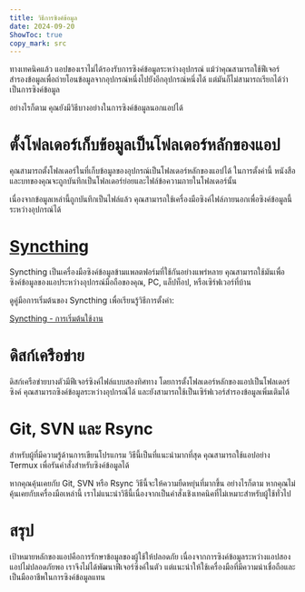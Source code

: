 ```yaml
---
title: วิธีการซิงค์ข้อมูล  
date: 2024-09-20  
ShowToc: true
copy_mark: src
---
```


ทางเทคนิคแล้ว แอปของเราไม่ได้รองรับการซิงค์ข้อมูลระหว่างอุปกรณ์ แม้ว่าคุณสามารถใช้ฟีเจอร์สำรองข้อมูลเพื่อถ่ายโอนข้อมูลจากอุปกรณ์หนึ่งไปยังอีกอุปกรณ์หนึ่งได้ แต่มันก็ไม่สามารถเรียกได้ว่าเป็นการซิงค์ข้อมูล

อย่างไรก็ตาม คุณยังมีวิธีบางอย่างในการซิงค์ข้อมูลนอกแอปได้

# ตั้งโฟลเดอร์เก็บข้อมูลเป็นโฟลเดอร์หลักของแอป

คุณสามารถตั้งโฟลเดอร์ในที่เก็บข้อมูลของอุปกรณ์เป็นโฟลเดอร์หลักของแอปได้ ในการตั้งค่านี้ หนังสือและบทของคุณจะถูกบันทึกเป็นโฟลเดอร์ย่อยและไฟล์ข้อความภายในโฟลเดอร์นั้น

เนื่องจากข้อมูลเหล่านี้ถูกบันทึกเป็นไฟล์แล้ว คุณสามารถใช้เครื่องมือซิงค์ไฟล์ภายนอกเพื่อซิงค์ข้อมูลนี้ระหว่างอุปกรณ์ได้

# [Syncthing](https://play.google.com/store/apps/details?id=com.nutomic.syncthingandroid)

Syncthing เป็นเครื่องมือซิงค์ข้อมูลข้ามแพลตฟอร์มที่ใช้กันอย่างแพร่หลาย คุณสามารถใช้มันเพื่อซิงค์ข้อมูลของแอประหว่างอุปกรณ์มือถือของคุณ, PC, แล็ปท็อป, หรือเซิร์ฟเวอร์ที่บ้าน

ดูคู่มือการเริ่มต้นของ Syncthing เพื่อเรียนรู้วิธีการตั้งค่า:

[Syncthing - การเริ่มต้นใช้งาน](https://docs.syncthing.net/intro/getting-started.html#getting-started)

# ดิสก์เครือข่าย

ดิสก์เครือข่ายบางตัวมีฟีเจอร์ซิงค์ไฟล์แบบสองทิศทาง โดยการตั้งโฟลเดอร์หลักของแอปเป็นโฟลเดอร์ซิงค์ คุณสามารถซิงค์ข้อมูลระหว่างอุปกรณ์ได้ และยังสามารถใช้เป็นเซิร์ฟเวอร์สำรองข้อมูลเพิ่มเติมได้

# Git, SVN และ Rsync

สำหรับผู้ที่มีความรู้ด้านการเขียนโปรแกรม วิธีนี้เป็นที่แนะนำมากที่สุด คุณสามารถใช้แอปอย่าง Termux เพื่อรันคำสั่งสำหรับซิงค์ข้อมูลได้

หากคุณคุ้นเคยกับ Git, SVN หรือ Rsync วิธีนี้จะให้ความยืดหยุ่นที่มากขึ้น อย่างไรก็ตาม หากคุณไม่คุ้นเคยกับเครื่องมือเหล่านี้ เราไม่แนะนำวิธีนี้เนื่องจากเป็นคำสั่งเชิงเทคนิคที่ไม่เหมาะสำหรับผู้ใช้ทั่วไป

# สรุป

เป้าหมายหลักของแอปคือการรักษาข้อมูลของผู้ใช้ให้ปลอดภัย เนื่องจากการซิงค์ข้อมูลระหว่างแอปสองแอปไม่ปลอดภัยพอ เราจึงไม่ได้พัฒนาฟีเจอร์ซิงค์ในตัว แต่แนะนำให้ใช้เครื่องมือที่มีความน่าเชื่อถือและเป็นมืออาชีพในการซิงค์ข้อมูลแทน
